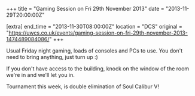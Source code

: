 +++
title = "Gaming Session on Fri 29th November 2013"
date = "2013-11-29T20:00:00Z"

[extra]
end_time = "2013-11-30T08:00:00Z"
location = "DCS"
original = "https://uwcs.co.uk/events/gaming-session-on-fri-29th-november-2013-1474489084086/"
+++

Usual Friday night gaming, loads of consoles and PCs to use. You don't need to bring anything, just turn up :)

If you don't have access to the building, knock on the window of the room we're in and we'll let you in.

Tournament this week, is double elimination of Soul Calibur V\!

